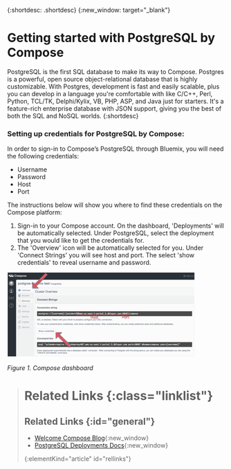 {:shortdesc: .shortdesc}
{:new_window: target="_blank"}

# Getting started with PostgreSQL by Compose

PostgreSQL is the first SQL database to make its way to Compose. Postgres is a powerful, open source object-relational database that is highly customizable. With Postgres, development is fast and easily scalable, plus you can develop in a language you're comfortable with like C/C++, Perl, Python, TCL/TK, Delphi/Kylix, VB, PHP, ASP, and Java just for starters. It's a feature-rich enterprise database with JSON support, giving you the best of both the SQL and NoSQL worlds.
{:shortdesc} 

### Setting up credentials for PostgreSQL by Compose:
In order to sign-in to Compose’s PostgreSQL through Bluemix, you will need the following credentials: 

- Username
- Password
- Host
- Port

The instructions below will show you where to find these credentials on the Compose platform:
1. Sign-in to your Compose account. On the dashboard, 'Deployments' will be automatically selected. Under PostgreSQL, select the deployment that you would like to get the credentials for.  
2. The 'Overview' icon will be automatically selected for you. Under 'Connect Strings' you will see host and port. The select 'show credentials' to reveal username and password.

![Postgres Connect Strings](images/PostgresConnectStrings.png)

*Figure 1. Compose dashboard*

># Related Links {:class="linklist"}
>## Related Links {:id="general"}  
>* [Welcome Compose Blog](http://cloudant.com/blog/welcome-compose/){:new_window}
>* [PostgreSQL Deployments Docs](http://docs.compose.io/getting-started/postgresql-deployments.html){:new_window}
>
>{:elementKind="article" id="rellinks"}
